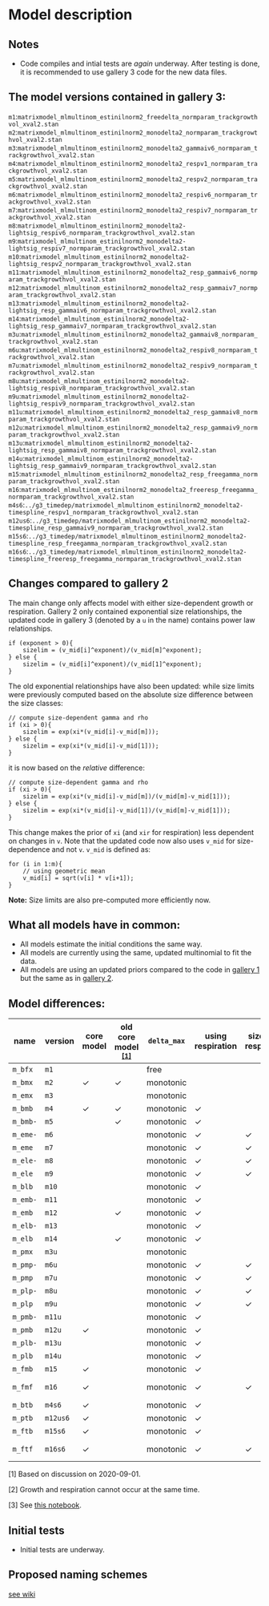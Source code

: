 # Model description

## Notes
 * Code compiles and intial tests are *again* underway. After testing is done, it is recommended to use gallery 3 code for the new data files.

## The model versions contained in gallery 3:
`m1`:`matrixmodel_mlmultinom_estinilnorm2_freedelta_normparam_trackgrowthvol_xval2.stan`
`m2`:`matrixmodel_mlmultinom_estinilnorm2_monodelta2_normparam_trackgrowthvol_xval2.stan`
`m3`:`matrixmodel_mlmultinom_estinilnorm2_monodelta2_gammaiv6_normparam_trackgrowthvol_xval2.stan`
`m4`:`matrixmodel_mlmultinom_estinilnorm2_monodelta2_respv1_normparam_trackgrowthvol_xval2.stan`
`m5`:`matrixmodel_mlmultinom_estinilnorm2_monodelta2_respv2_normparam_trackgrowthvol_xval2.stan`
`m6`:`matrixmodel_mlmultinom_estinilnorm2_monodelta2_respiv6_normparam_trackgrowthvol_xval2.stan`
`m7`:`matrixmodel_mlmultinom_estinilnorm2_monodelta2_respiv7_normparam_trackgrowthvol_xval2.stan`
`m8`:`matrixmodel_mlmultinom_estinilnorm2_monodelta2-lightsig_respiv6_normparam_trackgrowthvol_xval2.stan`
`m9`:`matrixmodel_mlmultinom_estinilnorm2_monodelta2-lightsig_respiv7_normparam_trackgrowthvol_xval2.stan`
`m10`:`matrixmodel_mlmultinom_estinilnorm2_monodelta2-lightsig_respv2_normparam_trackgrowthvol_xval2.stan`
`m11`:`matrixmodel_mlmultinom_estinilnorm2_monodelta2_resp_gammaiv6_normparam_trackgrowthvol_xval2.stan`
`m12`:`matrixmodel_mlmultinom_estinilnorm2_monodelta2_resp_gammaiv7_normparam_trackgrowthvol_xval2.stan`
`m13`:`matrixmodel_mlmultinom_estinilnorm2_monodelta2-lightsig_resp_gammaiv6_normparam_trackgrowthvol_xval2.stan`
`m14`:`matrixmodel_mlmultinom_estinilnorm2_monodelta2-lightsig_resp_gammaiv7_normparam_trackgrowthvol_xval2.stan`
`m3u`:`matrixmodel_mlmultinom_estinilnorm2_monodelta2_gammaiv8_normparam_trackgrowthvol_xval2.stan`
`m6u`:`matrixmodel_mlmultinom_estinilnorm2_monodelta2_respiv8_normparam_trackgrowthvol_xval2.stan`
`m7u`:`matrixmodel_mlmultinom_estinilnorm2_monodelta2_respiv9_normparam_trackgrowthvol_xval2.stan`
`m8u`:`matrixmodel_mlmultinom_estinilnorm2_monodelta2-lightsig_respiv8_normparam_trackgrowthvol_xval2.stan`
`m9u`:`matrixmodel_mlmultinom_estinilnorm2_monodelta2-lightsig_respiv9_normparam_trackgrowthvol_xval2.stan`
`m11u`:`matrixmodel_mlmultinom_estinilnorm2_monodelta2_resp_gammaiv8_normparam_trackgrowthvol_xval2.stan`
`m12u`:`matrixmodel_mlmultinom_estinilnorm2_monodelta2_resp_gammaiv9_normparam_trackgrowthvol_xval2.stan`
`m13u`:`matrixmodel_mlmultinom_estinilnorm2_monodelta2-lightsig_resp_gammaiv8_normparam_trackgrowthvol_xval2.stan`
`m14u`:`matrixmodel_mlmultinom_estinilnorm2_monodelta2-lightsig_resp_gammaiv9_normparam_trackgrowthvol_xval2.stan`
`m15`:`matrixmodel_mlmultinom_estinilnorm2_monodelta2_resp_freegamma_normparam_trackgrowthvol_xval2.stan`
`m16`:`matrixmodel_mlmultinom_estinilnorm2_monodelta2_freeresp_freegamma_normparam_trackgrowthvol_xval2.stan`
`m4s6`:`../g3_timedep/matrixmodel_mlmultinom_estinilnorm2_monodelta2-timespline_respv1_normparam_trackgrowthvol_xval2.stan` 
`m12us6`:`../g3_timedep/matrixmodel_mlmultinom_estinilnorm2_monodelta2-timespline_resp_gammaiv9_normparam_trackgrowthvol_xval2.stan` 
`m15s6`:`../g3_timedep/matrixmodel_mlmultinom_estinilnorm2_monodelta2-timespline_resp_freegamma_normparam_trackgrowthvol_xval2.stan` 
`m16s6`:`../g3_timedep/matrixmodel_mlmultinom_estinilnorm2_monodelta2-timespline_freeresp_freegamma_normparam_trackgrowthvol_xval2.stan`

## Changes compared to gallery 2

The main change only affects model with either size-dependent growth or respiration. Gallery 2 only contained exponential size relationships, the updated code in gallery 3 (denoted by a `u` in the name) contains power law relationships.
```
if (exponent > 0){
    sizelim = (v_mid[i]^exponent)/(v_mid[m]^exponent);
} else {
    sizelim = (v_mid[i]^exponent)/(v_mid[1]^exponent);
}

```
The old exponential relationships have also been updated: while size limits were previously computed based on the absolute size difference between the size classes:
```
// compute size-dependent gamma and rho
if (xi > 0){
    sizelim = exp(xi*(v_mid[i]-v_mid[m]));
} else {
    sizelim = exp(xi*(v_mid[i]-v_mid[1]));
}
```
it is now based on the _relative_ difference:
```
// compute size-dependent gamma and rho
if (xi > 0){
    sizelim = exp(xi*(v_mid[i]-v_mid[m])/(v_mid[m]-v_mid[1]));
} else {
    sizelim = exp(xi*(v_mid[i]-v_mid[1])/(v_mid[m]-v_mid[1]));
}
```
This change makes the prior of `xi` (and `xir` for respiration) less dependent on changes in `v`. Note that the updated code now also uses `v_mid` for size-dependence and not `v`. `v_mid` is defined as:
```
for (i in 1:m){
    // using geometric mean
    v_mid[i] = sqrt(v[i] * v[i+1]);
}
```

**Note:** Size limits are also pre-computed more efficiently now.


## What all models have in common:
 * All models estimate the initial conditions the same way.
 * All models are currently using the same, updated multinomial to fit the data.
 * All models are using an updated priors compared to the code in [gallery 1](/stancode_gallery1) but the same as in [gallery 2](/stancode_gallery2).

## Model differences:

| name     | version | core model | old core model <sup>[\[1\]](#corefootnote) | `delta_max` | using respiration | size-dep respiration | size-dep growth | light-dep division | using net growth <sup>[\[2\]](#netfootnote) | using time-dep division | growth/respiration version <sup>[\[3\]](#versionfootnote) |
| -------  | ------- | --- | --- | ----------  | --- | --- | --- | --- | --- | --- | -------------------------- |
| `m_bfx`  |`m1`     |     |     | free        |     |     |     |     |     |     | basic                      |
| `m_bmx`  |`m2`     | ✓   | ✓   | monotonic   |     |     |     |     |     |     | basic                      |
| `m_emx`  |`m3`     |     |     | monotonic   |     |     | ✓   |     |     |     | `gammaiv6`                 |
| `m_bmb`  |`m4`     | ✓   | ✓   | monotonic   | ✓   |     |     |     |     |     | `respv1`                   |
| `m_bmb-` |`m5`     |     | ✓   | monotonic   | ✓   |     |     |     | ✓   |     | `respv2`                   |
| `m_eme-` |`m6`     |     |     | monotonic   | ✓   | ✓   | ✓   |     | ✓   |     | `respiv6`                  |
| `m_eme`  |`m7`     |     |     | monotonic   | ✓   | ✓   | ✓   |     |     |     | `respiv7`                  |
| `m_ele-` |`m8`     |     |     | monotonic   | ✓   | ✓   | ✓   | ✓   | ✓   |     | `respiv6`                  |
| `m_ele`  |`m9`     |     |     | monotonic   | ✓   | ✓   | ✓   | ✓   |     |     | `respiv7`                  |
| `m_blb`  |`m10`    |     |     | monotonic   | ✓   |     |     | ✓   | ✓   |     | `respv2`                   |
| `m_emb-` |`m11`    |     |     | monotonic   | ✓   |     | ✓   |     | ✓   |     | `resp_gammaiv6`            |
| `m_emb`  |`m12`    |     | ✓   | monotonic   | ✓   |     | ✓   |     |     |     | `resp_gammaiv7`            |
| `m_elb-` |`m13`    |     |     | monotonic   | ✓   |     | ✓   | ✓   | ✓   |     | `resp_gammaiv6`            |
| `m_elb`  |`m14`    |     | ✓   | monotonic   | ✓   |     | ✓   | ✓   |     |     | `resp_gammaiv7`            |
| `m_pmx`  |`m3u`    |     |     | monotonic   |     |     | ✓   |     |     |     | `gammaiv8`                 |
| `m_pmp-` |`m6u`    |     |     | monotonic   | ✓   | ✓   | ✓   |     | ✓   |     | `respiv8`                  |
| `m_pmp`  |`m7u`    |     |     | monotonic   | ✓   | ✓   | ✓   |     |     |     | `respiv9`                  |
| `m_plp-` |`m8u`    |     |     | monotonic   | ✓   | ✓   | ✓   | ✓   | ✓   |     | `respiv8`                  |
| `m_plp`  |`m9u`    |     |     | monotonic   | ✓   | ✓   | ✓   | ✓   |     |     | `respiv9`                  |
| `m_pmb-` |`m11u`   |     |     | monotonic   | ✓   |     | ✓   |     | ✓   |     | `resp_gammaiv8`            |
| `m_pmb`  |`m12u`   | ✓   |     | monotonic   | ✓   |     | ✓   |     |     |     | `resp_gammaiv9`            |
| `m_plb-` |`m13u`   |     |     | monotonic   | ✓   |     | ✓   | ✓   | ✓   |     | `resp_gammaiv8`            |
| `m_plb`  |`m14u`   |     |     | monotonic   | ✓   |     | ✓   | ✓   |     |     | `resp_gammaiv9`            |
| `m_fmb`  |`m15`    | ✓   |     | monotonic   | ✓   |     | ✓   |     |     |     | free growth                |
| `m_fmf`  |`m16`    | ✓   |     | monotonic   | ✓   | ✓   | ✓   |     |     |     | free growth, free division |
| `m_btb`  |`m4s6`   | ✓   |     | monotonic   | ✓   |     |     |     |     | ✓   | `respv1`                   |
| `m_ptb`  |`m12us6` | ✓   |     | monotonic   | ✓   |     | ✓   |     |     | ✓   | `resp_gammaiv9`            |
| `m_ftb`  |`m15s6`  | ✓   |     | monotonic   | ✓   |     | ✓   |     |     | ✓   | free growth                |
| `m_ftf`  |`m16s6`  | ✓   |     | monotonic   | ✓   | ✓   | ✓   |     |     | ✓   | free growth, free division |

<a name="corefootnote">[1]</a> Based on discussion on 2020-09-01.

<a name="netfootnote">[2]</a> Growth and respiration cannot occur at the same time.

<a name="versionfootnote">[3]</a> See [this notebook](/sizedep_formulations.ipynb).

## Initial tests

 * Initial tests are underway.
 
## Proposed naming schemes

[see wiki](https://github.com/fribalet/Bayesian-matrixmodel/wiki/Model-names)




